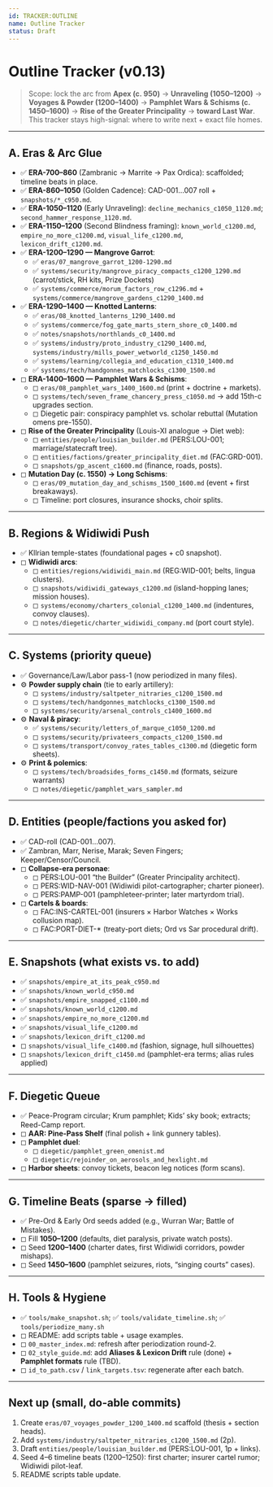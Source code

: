 ```yaml
---
id: TRACKER:OUTLINE
name: Outline Tracker
status: Draft
---
```


# Outline Tracker (v0.13)

> Scope: lock the arc from **Apex (c. 950)** → **Unraveling (1050–1200)** → **Voyages & Powder (1200–1400)** → **Pamphlet Wars & Schisms (c. 1450–1600)** → **Rise of the Greater Principality** → **toward Last War**. This tracker stays high-signal: where to write next + exact file homes.

---

## A. Eras & Arc Glue

- ✅ **ERA-700–860** (Zambranic → Marrite → Pax Ordica): scaffolded; timeline beats in place.
- ✅ **ERA-860–1050** (Golden Cadence): CAD-001…007 roll + `snapshots/*_c950.md`.
- ✅ **ERA-1050–1120** (Early Unraveling): `decline_mechanics_c1050_1120.md`; `second_hammer_response_1120.md`.
- ✅ **ERA-1150–1200** (Second Blindness framing): `known_world_c1200.md`, `empire_no_more_c1200.md`, `visual_life_c1200.md`, `lexicon_drift_c1200.md`.
- ✅ **ERA-1200–1290 — Mangrove Garrot**:
  - ✅ `eras/07_mangrove_garrot_1200-1290.md`
  - ✅ `systems/security/mangrove_piracy_compacts_c1200_1290.md` (carrot/stick, RH kits, Prize Dockets)
  - ✅ `systems/commerce/morum_factors_row_c1296.md` + `systems/commerce/mangrove_gardens_c1290_1400.md`
- ✅ **ERA-1290–1400 — Knotted Lanterns**:
  - ✅ `eras/08_knotted_lanterns_1290_1400.md`
  - ✅ `systems/commerce/fog_gate_marts_stern_shore_c0_1400.md`
  - ✅ `notes/snapshots/northlands_c0_1400.md`
  - ✅ `systems/industry/proto_industry_c1290_1400.md`, `systems/industry/mills_power_wetworld_c1250_1450.md`
  - ✅ `systems/learning/collegia_and_education_c1310_1400.md`
  - ✅ `systems/tech/handgonnes_matchlocks_c1300_1500.md`
- ◻ **ERA-1400–1600 — Pamphlet Wars & Schisms**:
  - ◻ `eras/08_pamphlet_wars_1400_1600.md` (print + doctrine + markets).
  - ◻ `systems/tech/seven_frame_chancery_press_c1050.md` → add 15th-c upgrades section.
  - ◻ Diegetic pair: conspiracy pamphlet vs. scholar rebuttal (Mutation omens pre-1550).
- ◻ **Rise of the Greater Principality** (Louis-XI analogue → Diet web):
  - ◻ `entities/people/louisian_builder.md` (PERS:LOU-001; marriage/statecraft tree).
  - ◻ `entities/factions/greater_principality_diet.md` (FAC:GRD-001).
  - ◻ `snapshots/gp_ascent_c1600.md` (finance, roads, posts).
- ◻ **Mutation Day (c. 1550) → Long Schisms**:
  - ◻ `eras/09_mutation_day_and_schisms_1500_1600.md` (event + first breakaways).
  - ◻ Timeline: port closures, insurance shocks, choir splits.

---

## B. Regions & Widiwidi Push

- ✅ Kllrian temple-states (foundational pages + c0 snapshot).
- ◻ **Widiwidi arcs**:
  - ◻ `entities/regions/widiwidi_main.md` (REG:WID-001; belts, lingua clusters).
  - ◻ `snapshots/widiwidi_gateways_c1200.md` (island-hopping lanes; mission houses).
  - ◻ `systems/economy/charters_colonial_c1200_1400.md` (indentures, convoy clauses).
  - ◻ `notes/diegetic/charter_widiwidi_company.md` (port court style).

---

## C. Systems (priority queue)

- ✅ Governance/Law/Labor pass-1 (now periodized in many files).
- ⚙ **Powder supply chain** (tie to early artillery):
  - ◻ `systems/industry/saltpeter_nitraries_c1200_1500.md`
  - ◻ `systems/tech/handgonnes_matchlocks_c1300_1500.md`
  - ◻ `systems/security/arsenal_controls_c1400_1600.md`
- ⚙ **Naval & piracy**:
  - ✅ `systems/security/letters_of_marque_c1050_1200.md`
  - ◻ `systems/security/privateers_compacts_c1200_1500.md`
  - ◻ `systems/transport/convoy_rates_tables_c1300.md` (diegetic form sheets).
- ⚙ **Print & polemics**:
  - ◻ `systems/tech/broadsides_forms_c1450.md` (formats, seizure warrants)
  - ◻ `notes/diegetic/pamphlet_wars_sampler.md`

---

## D. Entities (people/factions you asked for)

- ✅ CAD-roll (CAD-001…007).
- ✅ Zambran, Marr, Nerise, Marak; Seven Fingers; Keeper/Censor/Council.
- ◻ **Collapse-era personae**:
  - ◻ PERS:LOU-001 “the Builder” (Greater Principality architect).
  - ◻ PERS:WID-NAV-001 (Widiwidi pilot-cartographer; charter pioneer).
  - ◻ PERS:PAMP-001 (pamphleteer-printer; later martyrdom trial).
- ◻ **Cartels & boards**:
  - ◻ FAC:INS-CARTEL-001 (insurers × Harbor Watches × Works collusion map).
  - ◻ FAC:PORT-DIET-* (treaty-port diets; Ord vs Sar procedural drift).

---

## E. Snapshots (what exists vs. to add)

- ✅ `snapshots/empire_at_its_peak_c950.md`
- ✅ `snapshots/known_world_c950.md`
- ✅ `snapshots/empire_snapped_c1100.md`
- ✅ `snapshots/known_world_c1200.md`
- ✅ `snapshots/empire_no_more_c1200.md`
- ✅ `snapshots/visual_life_c1200.md`
- ✅ `snapshots/lexicon_drift_c1200.md`
- ◻ `snapshots/visual_life_c1400.md` (fashion, signage, hull silhouettes)
- ◻ `snapshots/lexicon_drift_c1450.md` (pamphlet-era terms; alias rules applied)

---

## F. Diegetic Queue

- ✅ Peace-Program circular; Krum pamphlet; Kids’ sky book; extracts; Reed-Camp report.
- ◻ **AAR: Pine-Pass Shelf** (final polish + link gunnery tables).
- ◻ **Pamphlet duel**:
  - ◻ `diegetic/pamphlet_green_omenist.md`
  - ◻ `diegetic/rejoinder_on_aerosols_and_hexlight.md`
- ◻ **Harbor sheets**: convoy tickets, beacon leg notices (form scans).

---

## G. Timeline Beats (sparse → filled)

- ✅ Pre-Ord & Early Ord seeds added (e.g., Wurran War; Battle of Mistakes).
- ◻ Fill **1050–1200** (defaults, diet paralysis, private watch posts).
- ◻ Seed **1200–1400** (charter dates, first Widiwidi corridors, powder mishaps).
- ◻ Seed **1450–1600** (pamphlet seizures, riots, “singing courts” cases).

---

## H. Tools & Hygiene

- ✅ `tools/make_snapshot.sh`; ✅ `tools/validate_timeline.sh`; ✅ `tools/periodize_many.sh`
- ◻ README: add scripts table + usage examples.
- ◻ `00_master_index.md`: refresh after periodization round-2.
- ◻ `02_style_guide.md`: add **Aliases & Lexicon Drift** rule (done) + **Pamphlet formats** rule (TBD).
- ◻ `id_to_path.csv` / `link_targets.tsv`: regenerate after each batch.

---

## Next up (small, do-able commits)

1) Create `eras/07_voyages_powder_1200_1400.md` scaffold (thesis + section heads).  
2) Add `systems/industry/saltpeter_nitraries_c1200_1500.md` (2p).  
3) Draft `entities/people/louisian_builder.md` (PERS:LOU-001, 1p + links).  
4) Seed 4–6 timeline beats (1200–1250): first charter; insurer cartel rumor; Widiwidi pilot-leaf.  
5) README scripts table update.

